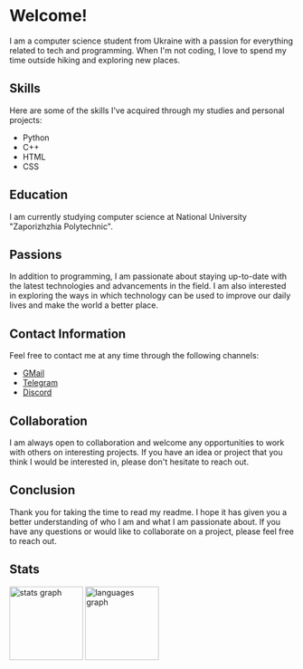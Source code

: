 # Welcome!

I am a computer science student from Ukraine with a passion for everything related to tech and programming. When I'm not coding, I love to spend my time outside hiking and exploring new places.

## Skills

Here are some of the skills I've acquired through my studies and personal projects:

- Python
- C++
- HTML
- CSS

## Education

I am currently studying computer science at National University "Zaporizhzhia Polytechnic".

## Passions

In addition to programming, I am passionate about staying up-to-date with the latest technologies and advancements in the field. I am also interested in exploring the ways in which technology can be used to improve our daily lives and make the world a better place.

## Contact Information

Feel free to contact me at any time through the following channels:

- [GMail](mailto:seesmwork@gmail.com)
- [Telegram](https://t.me/seesmof)
- [Discord](https://discordapp.com/users/289998109226958858)

## Collaboration

I am always open to collaboration and welcome any opportunities to work with others on interesting projects. If you have an idea or project that you think I would be interested in, please don't hesitate to reach out.

## Conclusion

Thank you for taking the time to read my readme. I hope it has given you a better understanding of who I am and what I am passionate about. If you have any questions or would like to collaborate on a project, please feel free to reach out.

## Stats

<div align="left">
  <img src="https://github-readme-stats.vercel.app/api?hide_title=true&hide_rank=false&show_icons=true&include_all_commits=true&count_private=true&disable_animations=false&theme=dracula&locale=en&hide_border=true&username=seesmof" height="130" alt="stats graph"  />
  <img src="https://github-readme-stats.vercel.app/api/top-langs?locale=en&hide_title=true&layout=compact&card_width=320&langs_count=5&theme=dracula&hide_border=true&username=seesmof" height="130" alt="languages graph"  />
</div>

##
